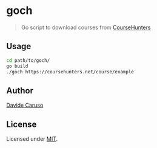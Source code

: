 # goch
> Go script to download courses from [CourseHunters](https://coursehunters.net)

## Usage
```bash
cd path/to/goch/
go build
./goch https://coursehunters.net/course/example
```

## Author
[Davide Caruso](https://davidecaruso.github.io)

## License
Licensed under [MIT](LICENSE).
